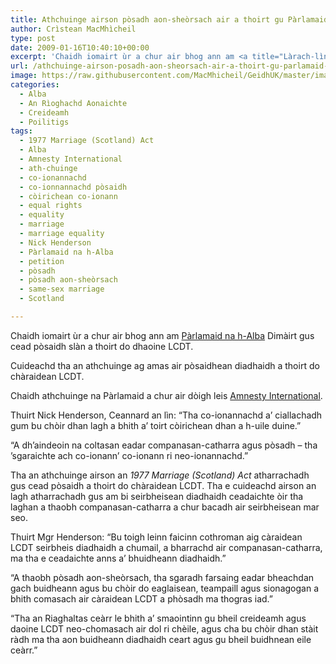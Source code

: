 ```yaml
---
title: Athchuinge airson pòsadh aon-sheòrsach air a thoirt gu Pàrlamaid na h-Alba
author: Crìstean MacMhìcheil
type: post
date: 2009-01-16T10:40:10+00:00
excerpt: 'Chaidh iomairt ùr a chur air bhog ann am <a title="Làrach-lìn aig Pàrlamaid na h-Alba" href="http://www.scottish.parliament.uk/vli/language/gaelic/index.htm">Pàrlamaid na h-Alba</a> Dimàirt gus cead pòsaidh slàn a thoirt do dhaoine LCDT.'
url: /athchuinge-airson-posadh-aon-sheorsach-air-a-thoirt-gu-parlamaid-na-h-alba/
image: https://raw.githubusercontent.com/MacMhicheil/GeidhUK/master/images/.jpg
categories:
  - Alba
  - An Rìoghachd Aonaichte
  - Creideamh
  - Poilitigs
tags:
  - 1977 Marriage (Scotland) Act
  - Alba
  - Amnesty International
  - ath-chuinge
  - co-ionannachd
  - co-ionnannachd pòsaidh
  - còirichean co-ionann
  - equal rights
  - equality
  - marriage
  - marriage equality
  - Nick Henderson
  - Pàrlamaid na h-Alba
  - petition
  - pòsadh
  - pòsadh aon-sheòrsach
  - same-sex marriage
  - Scotland

---
```

Chaidh iomairt ùr a chur air bhog ann am [Pàrlamaid na h-Alba][1] Dimàirt gus cead pòsaidh slàn a thoirt do dhaoine LCDT.

Cuideachd tha an athchuinge ag amas air pòsaidhean diadhaidh a thoirt do chàraidean LCDT.

Chaidh athchuinge na Pàrlamaid a chur air dòigh leis [Amnesty International][2].

Thuirt Nick Henderson, Ceannard an lìn: &#8220;Tha co-ionannachd a&#8217; ciallachadh gum bu chòir dhan lagh a bhith a&#8217; toirt còirichean dhan a h-uile duine.&#8221;

&#8220;A dh&#8217;aindeoin na coltasan eadar companasan-catharra agus pòsadh &#8211; tha &#8217;sgaraichte ach co-ionann&#8217; co-ionann ri neo-ionannachd.&#8221;

Tha an athchuinge airson an _1977 Marriage (Scotland) Act_ atharrachadh gus cead pòsaidh a thoirt do chàraidean LCDT. Tha e cuideachd airson an lagh atharrachadh gus am bi seirbheisean diadhaidh ceadaichte òir tha laghan a thaobh companasan-catharra a chur bacadh air seirbheisean mar seo.

Thuirt Mgr Henderson: &#8220;Bu toigh leinn faicinn cothroman aig càraidean LCDT seirbheis diadhaidh a chumail, a bharrachd air companasan-catharra, ma tha e ceadaichte anns a&#8217; bhuidheann diadhaidh.&#8221;

&#8220;A thaobh pòsadh aon-sheòrsach, tha sgaradh farsaing eadar bheachdan gach buidheann agus bu chòir do eaglaisean, teampaill agus sionagogan a bhith comasach air càraidean LCDT a phòsadh ma thogras iad.&#8221;

&#8220;Tha an Riaghaltas ceàrr le bhith a&#8217; smaointinn gu bheil creideamh agus daoine LCDT neo-chomasach air dol ri chèile, agus cha bu chòir dhan stàit ràdh ma tha aon buidheann diadhaidh ceart agus gu bheil buidhnean eile ceàrr.&#8221;

 [1]: http://www.scottish.parliament.uk/vli/language/gaelic/index.htm "Làrach-lìn aig Pàrlamaid na h-Alba"
 [2]: http://www.amnesty.org.uk/lgbt/ "Làrach-lìn aig an Lìon LGBT"
